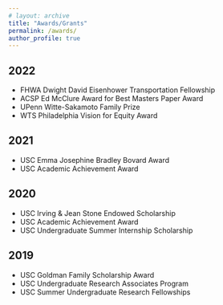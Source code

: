```yaml
---
# layout: archive
title: "Awards/Grants"
permalink: /awards/
author_profile: true
---
```



2022
---
- FHWA Dwight David Eisenhower Transportation Fellowship
- ACSP Ed McClure Award for Best Masters Paper Award
- UPenn Witte-Sakamoto Family Prize
- WTS Philadelphia Vision for Equity Award

2021
---
- USC Emma Josephine Bradley Bovard Award
- USC Academic Achievement Award


2020
---
- USC Irving & Jean Stone Endowed Scholarship
- USC Academic Achievement Award
- USC Undergraduate Summer Internship Scholarship 


2019
---
- USC Goldman Family Scholarship Award
- USC Undergraduate Research Associates Program
- USC Summer Undergraduate Research Fellowships